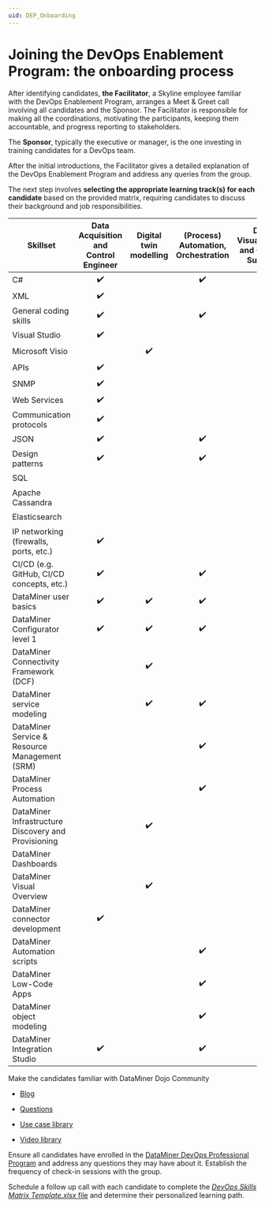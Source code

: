 ```yaml
---
uid: DEP_Onboarding
---
```


# Joining the DevOps Enablement Program: the onboarding process

After identifying candidates, **the Facilitator**, a Skyline employee familiar with the DevOps Enablement Program, arranges a Meet & Greet call involving all candidates and the Sponsor. The Facilitator is responsible for making all the coordinations, motivating the participants, keeping them accountable, and progress reporting to stakeholders.

The **Sponsor**, typically the executive or manager, is the one investing in training candidates for a DevOps team.

After the initial introductions, the Facilitator gives a detailed explanation of the DevOps Enablement Program and address any queries from the group.

The next step involves **selecting the appropriate learning track(s) for each candidate** based on the provided matrix, requiring candidates to discuss their background and job responsibilities.

| Skillset | Data Acquisition and Control Engineer | Digital twin modelling | (Process) Automation, Orchestration | Data Visualization and Control Surface | Sys Admin |
|--|:--:|:--:|:--:|:--:|:--:|
| C# | :heavy_check_mark: | | :heavy_check_mark: | | |
| XML | :heavy_check_mark: | | | | |
| General coding skills | :heavy_check_mark: | | :heavy_check_mark: | | |
| Visual Studio | :heavy_check_mark: | | | | |
| Microsoft Visio | | :heavy_check_mark: | | :heavy_check_mark: | |
| APIs | :heavy_check_mark: | | | | |
| SNMP | :heavy_check_mark: | | | | |
| Web Services | :heavy_check_mark: | | | | |
| Communication protocols | :heavy_check_mark: | | | | |
| JSON | :heavy_check_mark: | | :heavy_check_mark: | | |
| Design patterns | :heavy_check_mark: | | :heavy_check_mark: | | |
| SQL | | | | | :heavy_check_mark: |
| Apache Cassandra | | | | | :heavy_check_mark: |
| Elasticsearch | | | | | :heavy_check_mark: |
| IP networking (firewalls, ports, etc.) | :heavy_check_mark: | | | | :heavy_check_mark: |
| CI/CD (e.g. GitHub, CI/CD concepts, etc.) | :heavy_check_mark: | | :heavy_check_mark: | | |
| DataMiner user basics | :heavy_check_mark: | :heavy_check_mark: | :heavy_check_mark: | :heavy_check_mark: | :heavy_check_mark: |
| DataMiner Configurator level 1 | :heavy_check_mark: | :heavy_check_mark: | :heavy_check_mark: | :heavy_check_mark: | :heavy_check_mark: |
| DataMiner Connectivity Framework (DCF) | | :heavy_check_mark: | | | |
| DataMiner service modeling | | :heavy_check_mark: | :heavy_check_mark: | | |
| DataMiner Service & Resource Management (SRM) | | | :heavy_check_mark: | | |
| DataMiner Process Automation | | | :heavy_check_mark: | | |
| DataMiner Infrastructure Discovery and Provisioning | | :heavy_check_mark: | | | |
| DataMiner Dashboards | | | | :heavy_check_mark: | |
| DataMiner Visual Overview | | :heavy_check_mark: | | :heavy_check_mark: | |
| DataMiner connector development | :heavy_check_mark: | | | | |
| DataMiner Automation scripts | | | :heavy_check_mark: | | :heavy_check_mark: |
| DataMiner Low-Code Apps | | | :heavy_check_mark: | :heavy_check_mark: | |
| DataMiner object modeling | | | :heavy_check_mark: | | |
| DataMiner Integration Studio | :heavy_check_mark: | | :heavy_check_mark: | | |

Make the candidates familiar with DataMiner Dojo Community

- [Blog](https://community.dataminer.services/blog/)

- [Questions](https://community.dataminer.services/questions/)

- [Use case library](https://community.dataminer.services/use-cases/)

- [Video library](https://community.dataminer.services/videos/)

Ensure all candidates have enrolled in the [DataMiner DevOps Professional Program](https://community.dataminer.services/dataminer-devops-professional-program/) and address any questions they may have about it. Establish the frequency of check-in sessions with the group.

Schedule a follow up call with each candidate to complete the [*DevOps Skills Matrix Template.xlsx* file](https://skylinebe.sharepoint.com/:x:/s/CustomerSuccessManagementPortal/EbFYhxg4icJOru6bYy7rvUYB2vFbzVdjlf6XS70NJEK60A?e=U9e5a1&wdLOR=c86F11D50-DB0D-444C-AC9F-3A38C9C7DB9F) and determine their personalized learning path.
